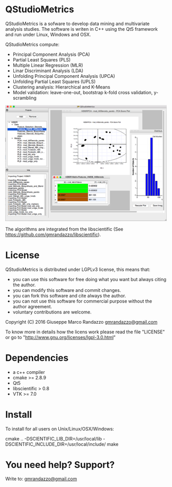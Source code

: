 # QStudioMetrics

QStudioMetrics is a sofware to develop data mining and multivariate analysis studies.
The software is writen in C++ using the Qt5 framework and run under Linux, Windows and OSX.

QStudioMetrics compute:
  - Principal Component Analysis (PCA)
  - Partial Least Squares (PLS)
  - Multiple Linear Regression (MLR)
  - Linar Discriminant Analysis (LDA)
  - Unfolding Principal Component Analysis (UPCA)
  - Unfolding Partial Least Squares (UPLS)
  - Clustering analysis: Hierarchical and K-Means
  - Model validation: leave-one-out, bootstrap k-fold cross validation, y-scrambling

![ScreenShot](https://github.com/gmrandazzo/QStudioMetrics/blob/master/vars/qsmgui.png)

The algorithms are integrated from the libscientific (See https://github.com/gmrandazzo/libscientific).

License
============

QStudioMetrics is distributed under LGPLv3 license, this means that:

- you can use this software for free doing what you want but always citing the author.
- you can modify this software and commit changes.
- you can fork this software and cite always the author.
- you can not use this software for commercial purpose without the author agreement.
- voluntary contributions are welcome.


Copyright (C) 2016 Giuseppe Marco Randazzo gmrandazzo@gmail.com

To know more in details how the licens work please read the file "LICENSE" or
go to "http://www.gnu.org/licenses/lgpl-3.0.html"

Dependencies
============
- a c++ compiler
- cmake >= 2.8.9
- Qt5
- libscientific > 0.8
- VTK >= 7.0

Install
=======

To install for all users on Unix/Linux/OSX/Windows:


  cmake .. -DSCIENTIFIC_LIB_DIR=/usr/local/lib -DSCIENTIFIC_INCLUDE_DIR=/usr/local/include/
  make


You need help? Support?
=======================

Write to: gmrandazzo@gmail.com
